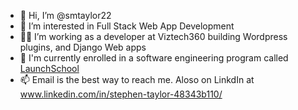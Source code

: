 - 👋 Hi, I’m @smtaylor22
- 👀 I’m interested in Full Stack Web App Development
- 💪🏼 I’m working as a developer at Viztech360 building Wordpress plugins, and Django Web apps
- 🚀 I'm currently enrolled in a software engineering program called [LaunchSchool](https://launchschool.com/)
- 📫 Email is the best way to reach me. Aloso on LinkdIn at www.linkedin.com/in/stephen-taylor-48343b110/

<!---
smtaylor22/smtaylor22 is a ✨ special ✨ repository because its `README.md` (this file) appears on your GitHub profile.
You can click the Preview link to take a look at your changes.
--->
 
